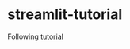 # streamlit-tutorial

Following [tutorial](https://docs.streamlit.io/en/stable/tutorial/create_a_data_explorer_app.html#create-an-app)
